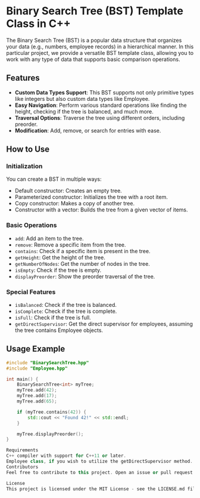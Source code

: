 # Binary Search Tree (BST) Template Class in C++

The Binary Search Tree (BST) is a popular data structure that organizes your data (e.g., numbers, employee records) in a hierarchical manner. In this particular project, we provide a versatile BST template class, allowing you to work with any type of data that supports basic comparison operations.

## Features

- **Custom Data Types Support**: This BST supports not only primitive types like integers but also custom data types like Employee.
- **Easy Navigation**: Perform various standard operations like finding the height, checking if the tree is balanced, and much more.
- **Traversal Options**: Traverse the tree using different orders, including preorder.
- **Modification**: Add, remove, or search for entries with ease.

## How to Use

### Initialization

You can create a BST in multiple ways:
- Default constructor: Creates an empty tree.
- Parameterized constructor: Initializes the tree with a root item.
- Copy constructor: Makes a copy of another tree.
- Constructor with a vector: Builds the tree from a given vector of items.

### Basic Operations

- `add`: Add an item to the tree.
- `remove`: Remove a specific item from the tree.
- `contains`: Check if a specific item is present in the tree.
- `getHeight`: Get the height of the tree.
- `getNumberOfNodes`: Get the number of nodes in the tree.
- `isEmpty`: Check if the tree is empty.
- `displayPreorder`: Show the preorder traversal of the tree.

### Special Features

- `isBalanced`: Check if the tree is balanced.
- `isComplete`: Check if the tree is complete.
- `isFull`: Check if the tree is full.
- `getDirectSupervisor`: Get the direct supervisor for employees, assuming the tree contains Employee objects.

## Usage Example

```cpp
#include "BinarySearchTree.hpp"
#include "Employee.hpp"

int main() {
    BinarySearchTree<int> myTree;
    myTree.add(42);
    myTree.add(17);
    myTree.add(65);

    if (myTree.contains(42)) {
        std::cout << "Found 42!" << std::endl;
    }

    myTree.displayPreorder();
}

Requirements
C++ compiler with support for C++11 or later.
Employee class, if you wish to utilize the getDirectSupervisor method.
Contributors
Feel free to contribute to this project. Open an issue or pull request.

License
This project is licensed under the MIT License - see the LICENSE.md file for details.


